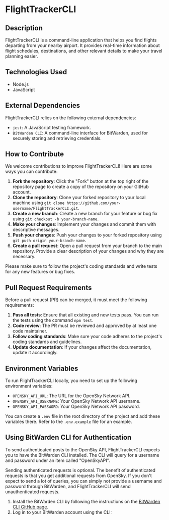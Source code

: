 # FlightTrackerCLI

## Description

FlightTrackerCLI is a command-line application that helps you find flights departing from your nearby airport. It provides real-time information about flight schedules, destinations, and other relevant details to make your travel planning easier.

## Technologies Used

- Node.js
- JavaScript

## External Dependencies

FlightTrackerCLI relies on the following external dependencies:

- `jest`: A JavaScript testing framework.
- `BitWarden CLI`: A command-line interface for BitWarden, used for securely storing and retrieving credentials.

## How to Contribute

We welcome contributions to improve FlightTrackerCLI! Here are some ways you can contribute:

1. **Fork the repository**: Click the "Fork" button at the top right of the repository page to create a copy of the repository on your GitHub account.
2. **Clone the repository**: Clone your forked repository to your local machine using `git clone https://github.com/your-username/FlightTrackerCLI.git`.
3. **Create a new branch**: Create a new branch for your feature or bug fix using `git checkout -b your-branch-name`.
4. **Make your changes**: Implement your changes and commit them with descriptive messages.
5. **Push your changes**: Push your changes to your forked repository using `git push origin your-branch-name`.
6. **Create a pull request**: Open a pull request from your branch to the main repository. Provide a clear description of your changes and why they are necessary.

Please make sure to follow the project's coding standards and write tests for any new features or bug fixes.

## Pull Request Requirements

Before a pull request (PR) can be merged, it must meet the following requirements:

1. **Pass all tests**: Ensure that all existing and new tests pass. You can run the tests using the command `npm test`.
2. **Code review**: The PR must be reviewed and approved by at least one code maintainer.
3. **Follow coding standards**: Make sure your code adheres to the project's coding standards and guidelines.
4. **Update documentation**: If your changes affect the documentation, update it accordingly.

## Environment Variables

To run FlightTrackerCLI locally, you need to set up the following environment variables:

- `OPENSKY_API_URL`: The URL for the OpenSky Network API.
- `OPENSKY_API_USERNAME`: Your OpenSky Network API username.
- `OPENSKY_API_PASSWORD`: Your OpenSky Network API password.

You can create a `.env` file in the root directory of the project and add these variables there. Refer to the `.env.example` file for an example.

## Using BitWarden CLI for Authentication

To send authenticated posts to the OpenSky API, FlightTrackerCLI expects you to have the BitWarden CLI installed. The CLI will query for a username and password under an item called "OpenSkyAPI".

Sending authenticated requests is optional. The benefit of authenticated requests is that you get additional requests from OpenSky. If you don't expect to send a lot of queries, you can simply not provide a username and password through BitWarden, and FlightTrackerCLI will send unauthenticated requests.

1. Install the BitWarden CLI by following the instructions on the [BitWarden CLI GitHub page](https://github.com/bitwarden/cli).
2. Log in to your BitWarden account using the CLI:

